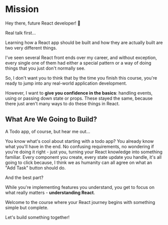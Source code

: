 # Mission

Hey there, future React developer! 👋

Real talk first...

Learning how a React app should be built and how they are actually built are two very different things.

I've seen several React front ends over my career, and without exception, every single one of them had either a special pattern or a way of doing things that you just don't normally see.

So, I don't want you to think that by the time you finish this course, you're ready to jump into any real-world application development.

However, I want to **give you confidence in the basics**: handling events, using or passing down state or props. These stayed the same, because there just aren't many ways to do these things in React.

## What Are We Going to Build?

A Todo app, of course, but hear me out...

You know what's cool about starting with a todo app? You already know what you'll have in the end. No confusing requirements, no wondering if you're doing it right - just you, turning your React knowledge into something familiar. Every component you create, every state update you handle, it's all going to click because, I think we as humanity can all agree on what an "Add Task" button should do.

And the best part?

While you're implementing features you understand, you get to focus on what really matters - **understanding React**.

Welcome to the course where your React journey begins with something simple but complete.

Let's build something together!